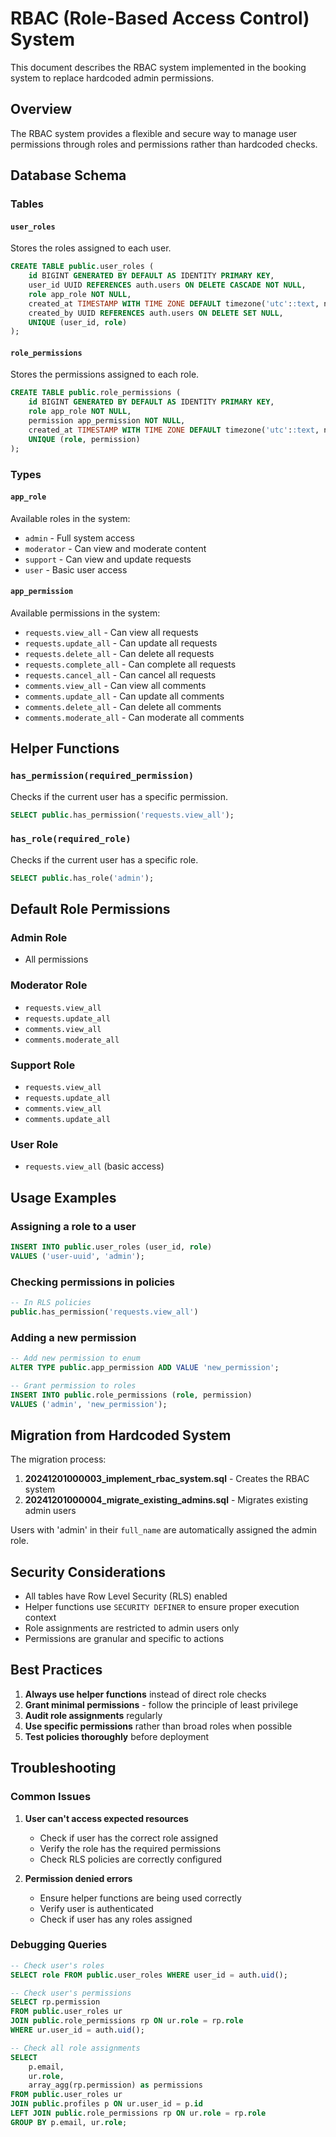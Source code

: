 # RBAC (Role-Based Access Control) System

This document describes the RBAC system implemented in the booking system to replace hardcoded admin permissions.

## Overview

The RBAC system provides a flexible and secure way to manage user permissions through roles and permissions rather than hardcoded checks.

## Database Schema

### Tables

#### `user_roles`
Stores the roles assigned to each user.

```sql
CREATE TABLE public.user_roles (
    id BIGINT GENERATED BY DEFAULT AS IDENTITY PRIMARY KEY,
    user_id UUID REFERENCES auth.users ON DELETE CASCADE NOT NULL,
    role app_role NOT NULL,
    created_at TIMESTAMP WITH TIME ZONE DEFAULT timezone('utc'::text, now()) NOT NULL,
    created_by UUID REFERENCES auth.users ON DELETE SET NULL,
    UNIQUE (user_id, role)
);
```

#### `role_permissions`
Stores the permissions assigned to each role.

```sql
CREATE TABLE public.role_permissions (
    id BIGINT GENERATED BY DEFAULT AS IDENTITY PRIMARY KEY,
    role app_role NOT NULL,
    permission app_permission NOT NULL,
    created_at TIMESTAMP WITH TIME ZONE DEFAULT timezone('utc'::text, now()) NOT NULL,
    UNIQUE (role, permission)
);
```

### Types

#### `app_role`
Available roles in the system:
- `admin` - Full system access
- `moderator` - Can view and moderate content
- `support` - Can view and update requests
- `user` - Basic user access

#### `app_permission`
Available permissions in the system:
- `requests.view_all` - Can view all requests
- `requests.update_all` - Can update all requests
- `requests.delete_all` - Can delete all requests
- `requests.complete_all` - Can complete all requests
- `requests.cancel_all` - Can cancel all requests
- `comments.view_all` - Can view all comments
- `comments.update_all` - Can update all comments
- `comments.delete_all` - Can delete all comments
- `comments.moderate_all` - Can moderate all comments

## Helper Functions

### `has_permission(required_permission)`
Checks if the current user has a specific permission.

```sql
SELECT public.has_permission('requests.view_all');
```

### `has_role(required_role)`
Checks if the current user has a specific role.

```sql
SELECT public.has_role('admin');
```

## Default Role Permissions

### Admin Role
- All permissions

### Moderator Role
- `requests.view_all`
- `requests.update_all`
- `comments.view_all`
- `comments.moderate_all`

### Support Role
- `requests.view_all`
- `requests.update_all`
- `comments.view_all`
- `comments.update_all`

### User Role
- `requests.view_all` (basic access)

## Usage Examples

### Assigning a role to a user
```sql
INSERT INTO public.user_roles (user_id, role) 
VALUES ('user-uuid', 'admin');
```

### Checking permissions in policies
```sql
-- In RLS policies
public.has_permission('requests.view_all')
```

### Adding a new permission
```sql
-- Add new permission to enum
ALTER TYPE public.app_permission ADD VALUE 'new_permission';

-- Grant permission to roles
INSERT INTO public.role_permissions (role, permission) 
VALUES ('admin', 'new_permission');
```

## Migration from Hardcoded System

The migration process:

1. **20241201000003_implement_rbac_system.sql** - Creates the RBAC system
2. **20241201000004_migrate_existing_admins.sql** - Migrates existing admin users

Users with 'admin' in their `full_name` are automatically assigned the admin role.

## Security Considerations

- All tables have Row Level Security (RLS) enabled
- Helper functions use `SECURITY DEFINER` to ensure proper execution context
- Role assignments are restricted to admin users only
- Permissions are granular and specific to actions

## Best Practices

1. **Always use helper functions** instead of direct role checks
2. **Grant minimal permissions** - follow the principle of least privilege
3. **Audit role assignments** regularly
4. **Use specific permissions** rather than broad roles when possible
5. **Test policies thoroughly** before deployment

## Troubleshooting

### Common Issues

1. **User can't access expected resources**
   - Check if user has the correct role assigned
   - Verify the role has the required permissions
   - Check RLS policies are correctly configured

2. **Permission denied errors**
   - Ensure helper functions are being used correctly
   - Verify user is authenticated
   - Check if user has any roles assigned

### Debugging Queries

```sql
-- Check user's roles
SELECT role FROM public.user_roles WHERE user_id = auth.uid();

-- Check user's permissions
SELECT rp.permission 
FROM public.user_roles ur
JOIN public.role_permissions rp ON ur.role = rp.role
WHERE ur.user_id = auth.uid();

-- Check all role assignments
SELECT 
    p.email,
    ur.role,
    array_agg(rp.permission) as permissions
FROM public.user_roles ur
JOIN public.profiles p ON ur.user_id = p.id
LEFT JOIN public.role_permissions rp ON ur.role = rp.role
GROUP BY p.email, ur.role;
``` 